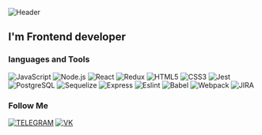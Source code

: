 ![Header](https://github.com/Yurytop/Yurytop/blob/main/assets/download.gif)

## I'm Frontend developer

### languages and Tools
![JavaScript](https://img.shields.io/badge/-JavaScript-000000?style=for-the-badge&logo=JavaScript)
![Node.js](https://img.shields.io/badge/-Node.js-000000?style=for-the-badge&logo=Node.js)
![React](https://img.shields.io/badge/-React-000000?style=for-the-badge&logo=React)
![Redux](https://img.shields.io/badge/-Redux-000000?style=for-the-badge&logo=Redux)
![HTML5](https://img.shields.io/badge/-HTML-000000?style=for-the-badge&logo=HTML5
)
![CSS3](https://img.shields.io/badge/-CSS3-000000?style=for-the-badge&logo=CSS3)
![Jest](https://img.shields.io/badge/-Jest-000000?style=for-the-badge&logo=Jest&logoColor=red)
![PostgreSQL](https://img.shields.io/badge/-PostgreSQL-000000?style=for-the-badge&logo=PostgreSQL)
![Sequelize](https://img.shields.io/badge/-Sequelize-000000?style=for-the-badge&logo=Sequelize)
![Express](https://img.shields.io/badge/-Express-000000?style=for-the-badge&logo=Express)
![Eslint](https://img.shields.io/badge/-Eslint-000000?style=for-the-badge&logo=Eslint&logoColor=blue)
![Babel](https://img.shields.io/badge/-Babel-000000?style=for-the-badge&logo=Babel)
![Webpack](https://img.shields.io/badge/-Webpack-000000?style=for-the-badge&logo=Webpack)
![JIRA](https://img.shields.io/badge/-JIRA-000000?style=for-the-badge&logo=JIRA)


### Follow Me
[![TELEGRAM](https://img.shields.io/badge/-TELEGRAM-696969?style=for-the-badge&logo=TELEGRAM)](https://t.me/@Yakshin00)
[![VK](https://img.shields.io/badge/-VK-696969?style=for-the-badge&logo=VK&logoColor=blue)](https://vk.com/flyturbo)